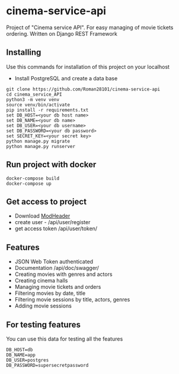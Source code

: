 # cinema-service-api

Project of "Cinema service API". For easy managing of movie tickets ordering. Written on Django REST Framework


## Installing

Use this commands for installation of this project on your localhost

* Install PostgreSQL and create a data base
```shell
git clone https://github.com/Roman28101/cinema-service-api
cd cinema_service_API
python3 -m venv venv
source venv/bin/activate
pip install -r requirements.txt
set DB_HOST=<your db host name>
set DB_NAME=<your db name>
set DB_USER=<your db username>
set DB_PASSWORD=<your db password>
set SECRET_KEY=<your secret key>
python manage.py migrate
python manage.py runserver
```

## Run project with docker

```shell
docker-compose build
docker-compose up
```


## Get access to project

* Download [ModHeader](https://chrome.google.com/webstore/detail/modheader/idgpnmonknjnojddfkpgkljpfnnfcklj?hl=en)
* create user - /api/user/register
* get access token /api/user/token/



## Features

* JSON Web Token authenticated
* Documentation /api/doc/swagger/
* Creating movies with genres and actors
* Creating cinema halls
* Managing movie tickets and orders
* Filtering movies by date, title
* Filtering movie sessions by title, actors, genres
* Adding movie sessions



## For testing features

You can use this data for testing all the features
```shell
DB_HOST=db
DB_NAME=app
DB_USER=postgres
DB_PASSWORD=supersecretpassword
```
